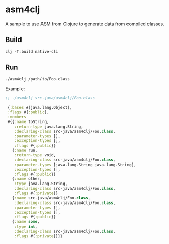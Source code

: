 # asm4clj

A sample to use ASM from Clojure to generate data from compiled classes.

## Build

`clj -T:build native-cli`

## Run

`./asm4clj /path/to/Foo.class`

Example:

```clojure
;; ./asm4clj src-java/asm4clj/Foo.class
 
 {:bases #{java.lang.Object},
 :flags #{:public},
 :members
 #{{:name toString,
    :return-type java.lang.String,
    :declaring-class src-java/asm4clj/Foo.class,
    :parameter-types [],
    :exception-types [],
    :flags #{:public}}
   {:name run,
    :return-type void,
    :declaring-class src-java/asm4clj/Foo.class,
    :parameter-types [java.lang.String java.lang.String],
    :exception-types [],
    :flags #{:public}}
   {:name other,
    :type java.lang.String,
    :declaring-class src-java/asm4clj/Foo.class,
    :flags #{:private}}
   {:name src-java/asm4clj/Foo.class,
    :declaring-class src-java/asm4clj/Foo.class,
    :parameter-types [],
    :exception-types [],
    :flags #{:public}}
   {:name some,
    :type int,
    :declaring-class src-java/asm4clj/Foo.class,
    :flags #{:private}}}}

```
